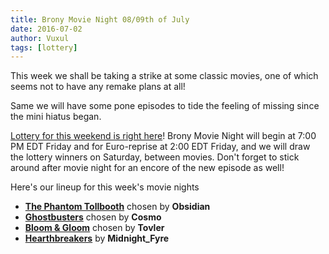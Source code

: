 ```yaml
---
title: Brony Movie Night 08/09th of July
date: 2016-07-02
author: Vuxul
tags: [lottery]
---
```


This week we shall be taking a strike at some classic movies, one of which seems not to have any remake plans at all!

Same we will have some pone episodes to tide the feeling of missing since the mini hiatus began.

[Lottery for this weekend is right here][lotto]! Brony Movie Night will begin at 7:00 PM EDT Friday and for Euro-reprise at 2:00 EDT Friday, and we will draw the lottery winners on Saturday, between movies. Don't forget to stick around after movie night for an encore of the new episode as well!

Here's our lineup for this week's movie nights

 - **[The Phantom Tollbooth][m1]** chosen by **Obsidian**
 - **[Ghostbusters][m2]** chosen by **Cosmo**
 - **[Bloom & Gloom][p1]** chosen by **Tovler**
 - **[Hearthbreakers][p2]** by **Midnight_Fyre**

[m1]: http://www.imdb.com/title/tt0064806/
[m2]: http://www.imdb.com/title/tt0087332/
[p1]: http://www.imdb.com/title/tt4470252/
[p2]: http://www.imdb.com/title/tt0125022/
[lotto]: https://bronystate.typeform.com/to/HrkAJK
